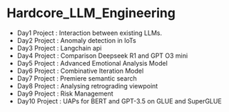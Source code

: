 # Hardcore_LLM_Engineering

- Day1 Project  : Interaction between existing LLMs.
- Day2 Project  : Anomaly detection in IoTs 
- Day3 Project  : Langchain api
- Day4 Project  : Comparison Deepseek R1 and GPT O3 mini
- Day5 Project  : Advanced Emotional Analysis Model
- Day6 Project  : Combinative Iteration Model
- Day7 Project  : Premiere semantic search
- Day8 Project  : Analysing retrograding viewpoint
- Day9 Project  : Risk Management
- Day10 Project : UAPs for BERT and GPT-3.5 on GLUE and SuperGLUE

